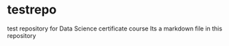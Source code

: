# testrepo
test repository for Data Science certificate course
Its a markdown file in this repository
